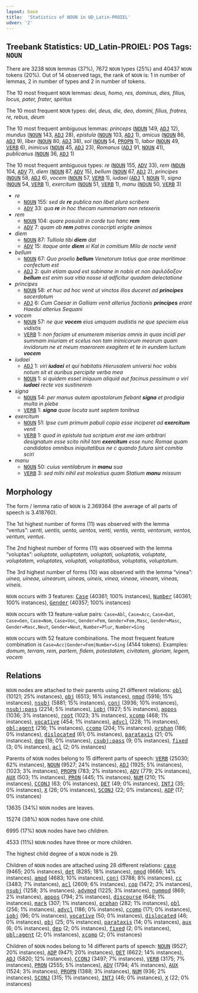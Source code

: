 ```yaml
---
layout: base
title:  'Statistics of NOUN in UD_Latin-PROIEL'
udver: '2'
---
```


## Treebank Statistics: UD_Latin-PROIEL: POS Tags: `NOUN`

There are 3238 `NOUN` lemmas (37%), 7672 `NOUN` types (25%) and 40437 `NOUN` tokens (20%).
Out of 14 observed tags, the rank of `NOUN` is: 1 in number of lemmas, 2 in number of types and 2 in number of tokens.

The 10 most frequent `NOUN` lemmas: <em>deus, homo, res, dominus, dies, filius, locus, pater, frater, spiritus</em>

The 10 most frequent `NOUN` types:  <em>dei, deus, die, deo, domini, filius, fratres, re, rebus, deum</em>

The 10 most frequent ambiguous lemmas: <em>princeps</em> (<tt><a href="la_proiel-pos-NOUN.html">NOUN</a></tt> 149, <tt><a href="la_proiel-pos-ADJ.html">ADJ</a></tt> 12), <em>mundus</em> (<tt><a href="la_proiel-pos-NOUN.html">NOUN</a></tt> 143, <tt><a href="la_proiel-pos-ADJ.html">ADJ</a></tt> 28), <em>epistula</em> (<tt><a href="la_proiel-pos-NOUN.html">NOUN</a></tt> 103, <tt><a href="la_proiel-pos-ADJ.html">ADJ</a></tt> 1), <em>amicus</em> (<tt><a href="la_proiel-pos-NOUN.html">NOUN</a></tt> 86, <tt><a href="la_proiel-pos-ADJ.html">ADJ</a></tt> 9), <em>liber</em> (<tt><a href="la_proiel-pos-NOUN.html">NOUN</a></tt> 80, <tt><a href="la_proiel-pos-ADJ.html">ADJ</a></tt> 38), <em>sol</em> (<tt><a href="la_proiel-pos-NOUN.html">NOUN</a></tt> 54, <tt><a href="la_proiel-pos-PROPN.html">PROPN</a></tt> 1), <em>labor</em> (<tt><a href="la_proiel-pos-NOUN.html">NOUN</a></tt> 49, <tt><a href="la_proiel-pos-VERB.html">VERB</a></tt> 6), <em>inimicus</em> (<tt><a href="la_proiel-pos-NOUN.html">NOUN</a></tt> 45, <tt><a href="la_proiel-pos-ADJ.html">ADJ</a></tt> 23), <em>Romanus</em> (<tt><a href="la_proiel-pos-ADJ.html">ADJ</a></tt> 91, <tt><a href="la_proiel-pos-NOUN.html">NOUN</a></tt> 41), <em>publicanus</em> (<tt><a href="la_proiel-pos-NOUN.html">NOUN</a></tt> 36, <tt><a href="la_proiel-pos-ADJ.html">ADJ</a></tt> 1)

The 10 most frequent ambiguous types:  <em>re</em> (<tt><a href="la_proiel-pos-NOUN.html">NOUN</a></tt> 155, <tt><a href="la_proiel-pos-ADV.html">ADV</a></tt> 33), <em>rem</em> (<tt><a href="la_proiel-pos-NOUN.html">NOUN</a></tt> 104, <tt><a href="la_proiel-pos-ADV.html">ADV</a></tt> 7), <em>diem</em> (<tt><a href="la_proiel-pos-NOUN.html">NOUN</a></tt> 87, <tt><a href="la_proiel-pos-ADV.html">ADV</a></tt> 15), <em>bellum</em> (<tt><a href="la_proiel-pos-NOUN.html">NOUN</a></tt> 67, <tt><a href="la_proiel-pos-ADJ.html">ADJ</a></tt> 2), <em>principes</em> (<tt><a href="la_proiel-pos-NOUN.html">NOUN</a></tt> 58, <tt><a href="la_proiel-pos-ADJ.html">ADJ</a></tt> 6), <em>vocem</em> (<tt><a href="la_proiel-pos-NOUN.html">NOUN</a></tt> 57, <tt><a href="la_proiel-pos-VERB.html">VERB</a></tt> 1), <em>iudaei</em> (<tt><a href="la_proiel-pos-ADJ.html">ADJ</a></tt> 1, <tt><a href="la_proiel-pos-NOUN.html">NOUN</a></tt> 1), <em>signa</em> (<tt><a href="la_proiel-pos-NOUN.html">NOUN</a></tt> 54, <tt><a href="la_proiel-pos-VERB.html">VERB</a></tt> 1), <em>exercitum</em> (<tt><a href="la_proiel-pos-NOUN.html">NOUN</a></tt> 51, <tt><a href="la_proiel-pos-VERB.html">VERB</a></tt> 1), <em>manu</em> (<tt><a href="la_proiel-pos-NOUN.html">NOUN</a></tt> 50, <tt><a href="la_proiel-pos-VERB.html">VERB</a></tt> 3)


* <em>re</em>
  * <tt><a href="la_proiel-pos-NOUN.html">NOUN</a></tt> 155: <em>sed de <b>re</b> publica non libet plura scribere</em>
  * <tt><a href="la_proiel-pos-ADV.html">ADV</a></tt> 33: <em>qua <b>re</b> in hoc thecam nummariam non retexeris</em>
* <em>rem</em>
  * <tt><a href="la_proiel-pos-NOUN.html">NOUN</a></tt> 104: <em>quare posuisti in corde tuo hanc <b>rem</b></em>
  * <tt><a href="la_proiel-pos-ADV.html">ADV</a></tt> 7: <em>quam ob <b>rem</b> patres conscripti erigite animos</em>
* <em>diem</em>
  * <tt><a href="la_proiel-pos-NOUN.html">NOUN</a></tt> 87: <em>Tulliola tibi <b>diem</b> dat</em>
  * <tt><a href="la_proiel-pos-ADV.html">ADV</a></tt> 15: <em>itaque ante <b>diem</b> xi Kal in comitium Milo de nocte venit</em>
* <em>bellum</em>
  * <tt><a href="la_proiel-pos-NOUN.html">NOUN</a></tt> 67: <em>Quo proelio <b>bellum</b> Venetorum totius que orae maritimae confectum est</em>
  * <tt><a href="la_proiel-pos-ADJ.html">ADJ</a></tt> 2: <em>quin etiam quod est subinane in nobis et non ἀφιλόδοξον <b>bellum</b> est enim sua vitia nosse id adficitur quadam delectatione</em>
* <em>principes</em>
  * <tt><a href="la_proiel-pos-NOUN.html">NOUN</a></tt> 58: <em>et huc ad hoc venit ut vinctos illos duceret ad <b>principes</b> sacerdotum</em>
  * <tt><a href="la_proiel-pos-ADJ.html">ADJ</a></tt> 6: <em>Cum Caesar in Galliam venit alterius factionis <b>principes</b> erant Haedui alterius Sequani</em>
* <em>vocem</em>
  * <tt><a href="la_proiel-pos-NOUN.html">NOUN</a></tt> 57: <em>ne que <b>vocem</b> eius umquam audistis ne que speciem eius vidistis</em>
  * <tt><a href="la_proiel-pos-VERB.html">VERB</a></tt> 1: <em>non faciam ut enumerem miserias omnis in quas incidi per summam iniuriam et scelus non tam inimicorum meorum quam invidorum ne et meum maerorem exagitem et te in eundem luctum <b>vocem</b></em>
* <em>iudaei</em>
  * <tt><a href="la_proiel-pos-ADJ.html">ADJ</a></tt> 1: <em>viri <b>iudaei</b> et qui habitatis Hierusalem universi hoc vobis notum sit et auribus percipite verba mea</em>
  * <tt><a href="la_proiel-pos-NOUN.html">NOUN</a></tt> 1: <em>si quidem esset iniquum aliquid aut facinus pessimum o viri <b>iudaei</b> recte vos sustinerem</em>
* <em>signa</em>
  * <tt><a href="la_proiel-pos-NOUN.html">NOUN</a></tt> 54: <em>per manus autem apostolorum fiebant <b>signa</b> et prodigia multa in plebe</em>
  * <tt><a href="la_proiel-pos-VERB.html">VERB</a></tt> 1: <em><b>signa</b> quae locuta sunt septem tonitrua</em>
* <em>exercitum</em>
  * <tt><a href="la_proiel-pos-NOUN.html">NOUN</a></tt> 51: <em>Ipse cum primum pabuli copia esse inciperet ad <b>exercitum</b> venit</em>
  * <tt><a href="la_proiel-pos-VERB.html">VERB</a></tt> 1: <em>quod in epistula tua scriptum erat me iam arbitrari designatum esse scito nihil tam <b>exercitum</b> esse nunc Romae quam candidatos omnibus iniquitatibus ne c quando futura sint comitia sciri</em>
* <em>manu</em>
  * <tt><a href="la_proiel-pos-NOUN.html">NOUN</a></tt> 50: <em>cuius ventilabrum in <b>manu</b> sua</em>
  * <tt><a href="la_proiel-pos-VERB.html">VERB</a></tt> 3: <em>sed mihi nihil est molestius quam Statium <b>manu</b> missum</em>

## Morphology

The form / lemma ratio of `NOUN` is 2.369364 (the average of all parts of speech is 3.418760).

The 1st highest number of forms (11) was observed with the lemma “ventus”: <em>uenti, uentis, uento, uentos, venti, ventis, vento, ventorum, ventos, ventum, ventus</em>.

The 2nd highest number of forms (11) was observed with the lemma “voluptas”: <em>uoluptate, uoluptatem, uoluptati, uoluptatis, voluptate, voluptatem, voluptates, voluptati, voluptatibus, voluptatis, voluptatum</em>.

The 3rd highest number of forms (10) was observed with the lemma “vinea”: <em>uinea, uineae, uinearum, uineas, uineis, vinea, vineae, vineam, vineas, vineis</em>.

`NOUN` occurs with 3 features: <tt><a href="la_proiel-feat-Case.html">Case</a></tt> (40361; 100% instances), <tt><a href="la_proiel-feat-Number.html">Number</a></tt> (40361; 100% instances), <tt><a href="la_proiel-feat-Gender.html">Gender</a></tt> (40357; 100% instances)

`NOUN` occurs with 13 feature-value pairs: `Case=Abl`, `Case=Acc`, `Case=Dat`, `Case=Gen`, `Case=Nom`, `Case=Voc`, `Gender=Fem`, `Gender=Fem,Masc`, `Gender=Masc`, `Gender=Masc,Neut`, `Gender=Neut`, `Number=Plur`, `Number=Sing`

`NOUN` occurs with 52 feature combinations.
The most frequent feature combination is `Case=Acc|Gender=Fem|Number=Sing` (4144 tokens).
Examples: <em>domum, terram, rem, partem, fidem, potestatem, civitatem, gloriam, legem, vocem</em>


## Relations

`NOUN` nodes are attached to their parents using 21 different relations: <tt><a href="la_proiel-dep-obl.html">obl</a></tt> (10121; 25% instances), <tt><a href="la_proiel-dep-obj.html">obj</a></tt> (6513; 16% instances), <tt><a href="la_proiel-dep-nmod.html">nmod</a></tt> (5916; 15% instances), <tt><a href="la_proiel-dep-nsubj.html">nsubj</a></tt> (5881; 15% instances), <tt><a href="la_proiel-dep-conj.html">conj</a></tt> (3936; 10% instances), <tt><a href="la_proiel-dep-nsubj-pass.html">nsubj:pass</a></tt> (2214; 5% instances), <tt><a href="la_proiel-dep-iobj.html">iobj</a></tt> (1927; 5% instances), <tt><a href="la_proiel-dep-appos.html">appos</a></tt> (1036; 3% instances), <tt><a href="la_proiel-dep-root.html">root</a></tt> (1023; 3% instances), <tt><a href="la_proiel-dep-xcomp.html">xcomp</a></tt> (468; 1% instances), <tt><a href="la_proiel-dep-vocative.html">vocative</a></tt> (454; 1% instances), <tt><a href="la_proiel-dep-advcl.html">advcl</a></tt> (228; 1% instances), <tt><a href="la_proiel-dep-obl-agent.html">obl:agent</a></tt> (216; 1% instances), <tt><a href="la_proiel-dep-ccomp.html">ccomp</a></tt> (204; 1% instances), <tt><a href="la_proiel-dep-orphan.html">orphan</a></tt> (186; 0% instances), <tt><a href="la_proiel-dep-dislocated.html">dislocated</a></tt> (61; 0% instances), <tt><a href="la_proiel-dep-parataxis.html">parataxis</a></tt> (21; 0% instances), <tt><a href="la_proiel-dep-dep.html">dep</a></tt> (18; 0% instances), <tt><a href="la_proiel-dep-csubj-pass.html">csubj:pass</a></tt> (9; 0% instances), <tt><a href="la_proiel-dep-fixed.html">fixed</a></tt> (3; 0% instances), <tt><a href="la_proiel-dep-acl.html">acl</a></tt> (2; 0% instances)

Parents of `NOUN` nodes belong to 15 different parts of speech: <tt><a href="la_proiel-pos-VERB.html">VERB</a></tt> (25030; 62% instances), <tt><a href="la_proiel-pos-NOUN.html">NOUN</a></tt> (9527; 24% instances), <tt><a href="la_proiel-pos-ADJ.html">ADJ</a></tt> (1925; 5% instances),  (1023; 3% instances), <tt><a href="la_proiel-pos-PROPN.html">PROPN</a></tt> (783; 2% instances), <tt><a href="la_proiel-pos-ADV.html">ADV</a></tt> (779; 2% instances), <tt><a href="la_proiel-pos-AUX.html">AUX</a></tt> (503; 1% instances), <tt><a href="la_proiel-pos-PRON.html">PRON</a></tt> (445; 1% instances), <tt><a href="la_proiel-pos-NUM.html">NUM</a></tt> (210; 1% instances), <tt><a href="la_proiel-pos-CCONJ.html">CCONJ</a></tt> (63; 0% instances), <tt><a href="la_proiel-pos-DET.html">DET</a></tt> (49; 0% instances), <tt><a href="la_proiel-pos-INTJ.html">INTJ</a></tt> (35; 0% instances), <tt><a href="la_proiel-pos-X.html">X</a></tt> (26; 0% instances), <tt><a href="la_proiel-pos-SCONJ.html">SCONJ</a></tt> (22; 0% instances), <tt><a href="la_proiel-pos-ADP.html">ADP</a></tt> (17; 0% instances)

13635 (34%) `NOUN` nodes are leaves.

15274 (38%) `NOUN` nodes have one child.

6995 (17%) `NOUN` nodes have two children.

4533 (11%) `NOUN` nodes have three or more children.

The highest child degree of a `NOUN` node is 29.

Children of `NOUN` nodes are attached using 28 different relations: <tt><a href="la_proiel-dep-case.html">case</a></tt> (9465; 20% instances), <tt><a href="la_proiel-dep-det.html">det</a></tt> (8285; 18% instances), <tt><a href="la_proiel-dep-nmod.html">nmod</a></tt> (6666; 14% instances), <tt><a href="la_proiel-dep-amod.html">amod</a></tt> (4683; 10% instances), <tt><a href="la_proiel-dep-conj.html">conj</a></tt> (3788; 8% instances), <tt><a href="la_proiel-dep-cc.html">cc</a></tt> (3483; 7% instances), <tt><a href="la_proiel-dep-acl.html">acl</a></tt> (2609; 6% instances), <tt><a href="la_proiel-dep-cop.html">cop</a></tt> (1472; 3% instances), <tt><a href="la_proiel-dep-nsubj.html">nsubj</a></tt> (1258; 3% instances), <tt><a href="la_proiel-dep-advmod.html">advmod</a></tt> (1225; 3% instances), <tt><a href="la_proiel-dep-nummod.html">nummod</a></tt> (869; 2% instances), <tt><a href="la_proiel-dep-appos.html">appos</a></tt> (794; 2% instances), <tt><a href="la_proiel-dep-discourse.html">discourse</a></tt> (648; 1% instances), <tt><a href="la_proiel-dep-mark.html">mark</a></tt> (307; 1% instances), <tt><a href="la_proiel-dep-orphan.html">orphan</a></tt> (282; 1% instances), <tt><a href="la_proiel-dep-obl.html">obl</a></tt> (256; 1% instances), <tt><a href="la_proiel-dep-advcl.html">advcl</a></tt> (186; 0% instances), <tt><a href="la_proiel-dep-ccomp.html">ccomp</a></tt> (171; 0% instances), <tt><a href="la_proiel-dep-iobj.html">iobj</a></tt> (96; 0% instances), <tt><a href="la_proiel-dep-vocative.html">vocative</a></tt> (50; 0% instances), <tt><a href="la_proiel-dep-dislocated.html">dislocated</a></tt> (46; 0% instances), <tt><a href="la_proiel-dep-obj.html">obj</a></tt> (25; 0% instances), <tt><a href="la_proiel-dep-parataxis.html">parataxis</a></tt> (14; 0% instances), <tt><a href="la_proiel-dep-aux.html">aux</a></tt> (6; 0% instances), <tt><a href="la_proiel-dep-dep.html">dep</a></tt> (2; 0% instances), <tt><a href="la_proiel-dep-fixed.html">fixed</a></tt> (2; 0% instances), <tt><a href="la_proiel-dep-obl-agent.html">obl:agent</a></tt> (2; 0% instances), <tt><a href="la_proiel-dep-xcomp.html">xcomp</a></tt> (2; 0% instances)

Children of `NOUN` nodes belong to 14 different parts of speech: <tt><a href="la_proiel-pos-NOUN.html">NOUN</a></tt> (9527; 20% instances), <tt><a href="la_proiel-pos-ADP.html">ADP</a></tt> (9471; 20% instances), <tt><a href="la_proiel-pos-DET.html">DET</a></tt> (6622; 14% instances), <tt><a href="la_proiel-pos-ADJ.html">ADJ</a></tt> (5820; 12% instances), <tt><a href="la_proiel-pos-CCONJ.html">CCONJ</a></tt> (3497; 7% instances), <tt><a href="la_proiel-pos-VERB.html">VERB</a></tt> (3175; 7% instances), <tt><a href="la_proiel-pos-PRON.html">PRON</a></tt> (2555; 5% instances), <tt><a href="la_proiel-pos-ADV.html">ADV</a></tt> (1794; 4% instances), <tt><a href="la_proiel-pos-AUX.html">AUX</a></tt> (1524; 3% instances), <tt><a href="la_proiel-pos-PROPN.html">PROPN</a></tt> (1388; 3% instances), <tt><a href="la_proiel-pos-NUM.html">NUM</a></tt> (936; 2% instances), <tt><a href="la_proiel-pos-SCONJ.html">SCONJ</a></tt> (315; 1% instances), <tt><a href="la_proiel-pos-INTJ.html">INTJ</a></tt> (46; 0% instances), <tt><a href="la_proiel-pos-X.html">X</a></tt> (22; 0% instances)

